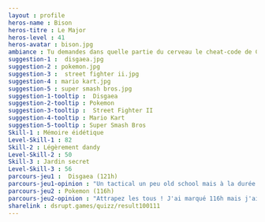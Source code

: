 ```yaml
---
layout : profile
heros-name : Bison
heros-titre : Le Major
heros-level : 41
heros-avatar : bison.jpg
ambiance : Tu demandes dans quelle partie du cerveau le cheat-code de Capcom est stocké car en dépit des années tu ne parviens pas à l'oublier.
suggestion-1 :  disgaea.jpg
suggestion-2 : pokemon.jpg
suggestion-3 :  street fighter ii.jpg
suggestion-4 : mario kart.jpg
suggestion-5 : super smash bros.jpg
suggestion-1-tooltip :  Disgaea
suggestion-2-tooltip : Pokemon
suggestion-3-tooltip :  Street Fighter II
suggestion-4-tooltip : Mario Kart
suggestion-5-tooltip : Super Smash Bros
Skill-1 : Mémoire éidétique
Level-Skill-1 : 82
Skill-2 : Légèrement dandy
Level-Skill-2 : 50
Skill-3 : Jardin secret
Level-Skill-3 : 56
parcours-jeu1 :  Disgaea (121h)
parcours-jeu1-opinion : "Un tactical un peu old school mais à la durée de vie machiavélique, si on s'interesse au monde des objets ('item world'). Le scénario n'a pas formidable mais prend le contrepied des poncifs du jeu vidéo de manière assez réjouissante."
parcours-jeu2 : Pokemon (116h)
parcours-jeu2-opinion : "Attrapez les tous ! J'ai marqué 116h mais j'ai du passer littéralement des milliers d'heures sur la licence sur tous les supports confondus, à part la version mobile que je n'ai pas aimée. Je serai toujours à la recherche de l'IV parfaite…"
sharelink : dsrupt.games/quizz/result100111
---
```

